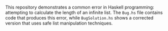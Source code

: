This repository demonstrates a common error in Haskell programming: attempting to calculate the length of an infinite list. The `Bug.hs` file contains code that produces this error, while `BugSolution.hs` shows a corrected version that uses safe list manipulation techniques.